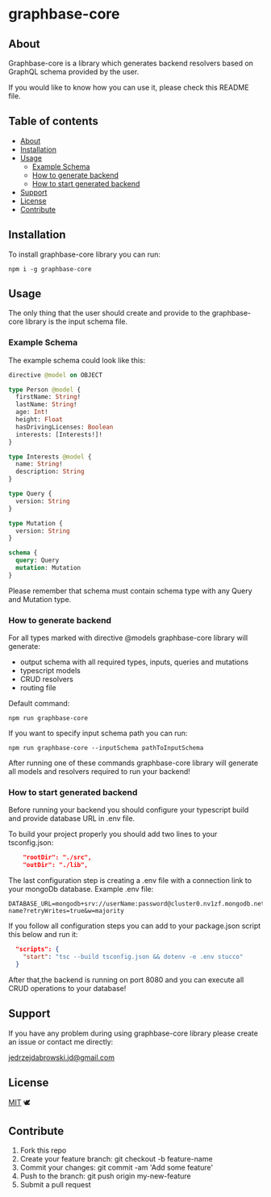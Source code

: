 # graphbase-core

## About

Graphbase-core is a library which generates backend resolvers based on GraphQL schema provided by the user.

If you would like to know how you can use it, please check this README file.

## Table of contents

- [About](#about)
- [Installation](#installation)
- [Usage](#usage)
  - [Example Schema](#example-schema)
  - [How to generate backend](#how-to-generate-backend)
  - [How to start generated backend](#how-to-start-generated-backend)
- [Support](#support)
- [License](#license)
- [Contribute](#contribute)

## Installation

To install graphbase-core library you can run:

```
npm i -g graphbase-core
```

## Usage

The only thing that the user should create and provide to the graphbase-core library is the input schema file.

### Example Schema

The example schema could look like this:

```graphql
directive @model on OBJECT

type Person @model {
  firstName: String!
  lastName: String!
  age: Int!
  height: Float
  hasDrivingLicenses: Boolean
  interests: [Interests!]!
}

type Interests @model {
  name: String!
  description: String
}

type Query {
  version: String
}

type Mutation {
  version: String
}

schema {
  query: Query
  mutation: Mutation
}
```

Please remember that schema must contain schema type with any Query and Mutation type.

### How to generate backend

For all types marked with directive @models graphbase-core library will generate:

- output schema with all required types, inputs, queries and mutations
- typescript models
- CRUD resolvers
- routing file

Default command:

```
npm run graphbase-core
```

If you want to specify input schema path you can run:

```
npm run graphbase-core --inputSchema pathToInputSchema
```

After running one of these commands graphbase-core library will generate all models and resolvers required to run your backend!

### How to start generated backend

Before running your backend you should configure your typescript build and provide database URL in .env file.

To build your project properly you should add two lines to your tsconfig.json:

```json
    "rootDir": "./src",
    "outDir": "./lib",
```

The last configuration step is creating a .env file with a connection link to your mongoDb database. Example .env file:

```
DATABASE_URL=mongodb+srv://userName:password@cluster0.nv1zf.mongodb.net/collection-name?retryWrites=true&w=majority
```

If you follow all configuration steps you can add to your package.json script this below and run it:

```json
  "scripts": {
    "start": "tsc --build tsconfig.json && dotenv -e .env stucco"
  }
```

After that,the backend is running on port 8080 and you can execute all CRUD operations to your database!

## Support

If you have any problem during using graphbase-core library please create an issue or contact me directly:

jedrzejdabrowski.jd@gmail.com

## License

[MIT](https://github.com/GraphBase-Core/graphbase-core/blob/main/LICENSE.md) 🕊

## Contribute

1.  Fork this repo
2.  Create your feature branch: git checkout -b feature-name
3.  Commit your changes: git commit -am 'Add some feature'
4.  Push to the branch: git push origin my-new-feature
5.  Submit a pull request
